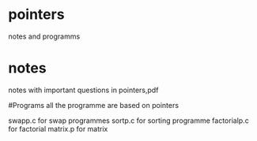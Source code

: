 # pointers
notes and programms

# notes
notes with important questions in pointers,pdf

#Programs
all the programme are based on pointers

swapp.c for swap programmes 
sortp.c for sorting programme
factorialp.c for factorial
matrix.p for matrix
